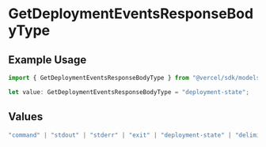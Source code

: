# GetDeploymentEventsResponseBodyType

## Example Usage

```typescript
import { GetDeploymentEventsResponseBodyType } from "@vercel/sdk/models/operations";

let value: GetDeploymentEventsResponseBodyType = "deployment-state";
```

## Values

```typescript
"command" | "stdout" | "stderr" | "exit" | "deployment-state" | "delimiter" | "middleware" | "middleware-invocation" | "edge-function-invocation" | "fatal"
```